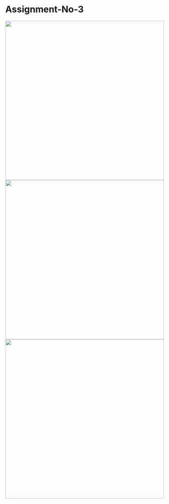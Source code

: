 # Assignment-No-3

<img widht=400 height=500  src="https://user-images.githubusercontent.com/75259953/128512754-2b66c730-0d56-47d5-8470-19a3a1aec0d5.jpg" />

<img widht=400 height=500  src="https://user-images.githubusercontent.com/75259953/128512814-096c8d04-dd43-41d2-9e09-8b25821f7163.jpg" />

<img widht=400 height=500  src="https://user-images.githubusercontent.com/75259953/128512841-db9a3379-9611-4e15-b289-721af8b6765b.jpg" />
